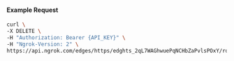 <!-- Code generated for API Clients. DO NOT EDIT. -->

#### Example Request

```bash
curl \
-X DELETE \
-H "Authorization: Bearer {API_KEY}" \
-H "Ngrok-Version: 2" \
https://api.ngrok.com/edges/https/edghts_2qL7WAGhwuePqNCHbZaPvlsPOxY/routes/edghtsrt_2qL7W7WsZr3SKXljM3ur5IGnl7E/saml
```
